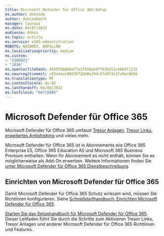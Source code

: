 ```yaml
---
title: Microsoft Defender für Office 365-Setup
ms.author: deniseb
author: denisebmsft
manager: laurawi
ms.date: 04/07/2022
audience: Admin
ms.topic: article
ms.service: o365-administration
ROBOTS: NOINDEX, NOFOLLOW
ms.localizationpriority: medium
ms.custom:
- "3100021"
- "1036"
ms.openlocfilehash: 456935b060af7a1f558ee9ff67bd13c4664f1215
ms.sourcegitcommit: c65e4aac89d3972bb0a19dc5fd4f3c2fa9ac0d5b
ms.translationtype: MT
ms.contentlocale: de-DE
ms.lasthandoff: 04/08/2022
ms.locfileid: "64715885"
---
```

# <a name="microsoft-defender-for-office-365"></a>Microsoft Defender für Office 365

Microsoft Defender für Office 365 umfasst [Tresor Anlagen](https://docs.microsoft.com/microsoft-365/security/office-365-security/atp-safe-attachments), [Tresor Links](https://docs.microsoft.com/microsoft-365/security/office-365-security/atp-safe-links), [erweitertes Antiphishing](https://docs.microsoft.com/microsoft-365/security/office-365-security/atp-anti-phishing) und vieles mehr.

Microsoft Defender für Office 365 ist in Abonnements wie Office 365 Enterprise E5, Office 365 Education A5 und Microsoft 365 Business Premium enthalten. Wenn Ihr Abonnement es nicht enthält, können Sie es möglicherweise als Add-On erwerben. Weitere Informationen finden Sie [unter Microsoft Defender für Office 365 Dienstbeschreibung](https://docs.microsoft.com/office365/servicedescriptions/office-365-advanced-threat-protection-service-description).

## <a name="set-up-microsoft-defender-for-office-365"></a>Einrichten von Microsoft Defender für Office 365

Damit Microsoft Defender für Office 365 Schutz wirksam wird, müssen Sie Richtlinien konfigurieren. Siehe [Schnellstarthandbuch: Einrichten Microsoft Defender für Office 365](https://docs.microsoft.com/microsoft-365/security/office-365-security/office-365-atp).

[Starten Sie das Setuphandbuch für Microsoft Defender für Office 365](https://go.microsoft.com/fwlink/?linkid=2190925). Dieser Leitfaden führt Sie durch die Schritte zum Aktivieren Tresor Links, Tresor Anlagen und anderer Microsoft Defender für Office 365 Richtlinien und Features.
